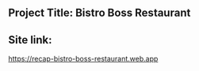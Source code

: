 ## Project Title: Bistro Boss Restaurant

## Site link:
https://recap-bistro-boss-restaurant.web.app